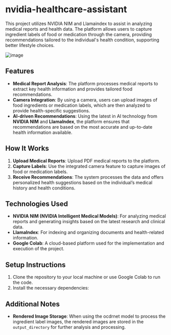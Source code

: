 # nvidia-healthcare-assistant
This project utilizes NVIDIA NIM and Llamaindex to assist in analyzing medical reports and health data. The platform allows users to capture ingredient labels of food or medication through the 
camera, providing recommendations tailored to the individual's health condition, supporting better lifestyle choices.

![image](https://github.com/user-attachments/assets/f0f77317-4e1b-4437-8b56-2e9745aeca75)


## Features

- **Medical Report Analysis**: The platform processes medical reports to extract key health information and provides tailored food recommendations.
- **Camera Integration**: By using a camera, users can upload images of food ingredients or medication labels, which are then analyzed to provide health-specific suggestions.
- **AI-driven Recommendations**: Using the latest in AI technology from **NVIDIA NIM** and **LlamaIndex**, the platform ensures that recommendations are based on the most accurate and up-to-date health information available.

## How It Works

1. **Upload Medical Reports**: Upload PDF medical reports to the platform.
2. **Capture Labels**: Use the integrated camera feature to capture images of food or medication labels.
3. **Receive Recommendations**: The system processes the data and offers personalized health suggestions based on the individual’s medical history and health conditions.

## Technologies Used

- **NVIDIA NIM (NVIDIA Intelligent Medical Models)**: For analyzing medical reports and generating insights based on the latest research and clinical data.
- **LlamaIndex**: For indexing and organizing documents and health-related information.
- **Google Colab**: A cloud-based platform used for the implementation and execution of the project.

## Setup Instructions

1. Clone the repository to your local machine or use Google Colab to run the code.
2. Install the necessary dependencies:

## Additional Notes

- **Rendered Image Storage**: When using the ocdrnet model to process the ingredient label images, the rendered images are stored in the `output_directory` for further analysis and processing.


